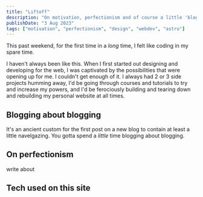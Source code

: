 ```yaml
---
title: "Liftoff"
description: "On motivation, perfectionism and of course a little 'blogging about blogging' — it's a first post, after all."
publishDate: "3 Aug 2023"
tags: ["motivation", "perfectionism", "design", "webdev", "astro"]
---
```


This past weekend, for the first time in a _long_ time, I felt like coding in my spare time.

I haven't always been like this. When I first started out designing and developing for the web, I was captivated by the possibilities that were opening up for me. I couldn't get enough of it. I always had 2 or 3 side projects humming away, I'd be going through courses and tutorials to try and increase my powers, and I'd be ferociously building and tearing down and rebuilding my personal website at all times.

## Blogging about blogging

It's an ancient custom for the first post on a new blog to contain at least a little navelgazing. You gotta spend a _little_ time blogging about blogging.

## On perfectionism

write about

## Tech used on this site

<!-- TODO: finish first post -->
